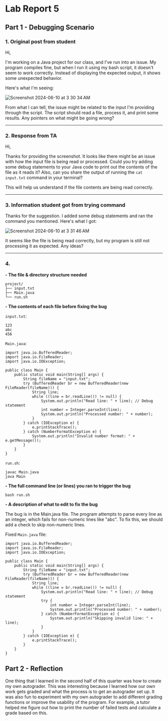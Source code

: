 # Lab Report 5

## Part 1 - Debugging Scenario

### 1. Original post from student

Hi,

I'm working on a Java project for our class, and I've run into an issue. My program compiles fine, but when I run it using my bash script, it doesn't seem to work correctly. Instead of displaying the expected output, it shows some unexpected behavior.

Here's what I'm seeing: 

![Screenshot 2024-06-10 at 3 30 34 AM](https://github.com/kavipj/cse15l-lab-reports/assets/146383794/e5d8a24a-a5d2-4047-92ba-a4eb3d49233e)

From what I can tell, the issue might be related to the input I'm providing through the script. The script should read a file, process it, and print some results. Any pointers on what might be going wrong?

---

### 2. Response from TA

Hi,

Thanks for providing the screenshot. It looks like there might be an issue with how the input file is being read or processed. Could you try adding some debug statements to your Java code to print out the contents of the file as it reads it? Also, can you share the output of running the `cat input.txt` command in your terminal?

This will help us understand if the file contents are being read correctly.

---

### 3. Information student got from trying command

Thanks for the suggestion. I added some debug statements and ran the command you mentioned. Here's what I got: 

![Screenshot 2024-06-10 at 3 31 46 AM](https://github.com/kavipj/cse15l-lab-reports/assets/146383794/94f44101-62e3-43c6-a3cc-bae31e0ce77c)

It seems like the file is being read correctly, but my program is still not processing it as expected. Any ideas?

---

### 4.

**- The file & directory structure needed**

```
project/
├── input.txt
├── Main.java
└── run.sh
```

**- The contents of each file before fixing the bug**

`input.txt`:

```
123
abc
456
```

`Main.java`:

```
import java.io.BufferedReader;
import java.io.FileReader;
import java.io.IOException;

public class Main {
    public static void main(String[] args) {
        String fileName = "input.txt";
        try (BufferedReader br = new BufferedReader(new FileReader(fileName))) {
            String line;
            while ((line = br.readLine()) != null) {
                System.out.println("Read line: " + line); // Debug statement
                int number = Integer.parseInt(line);
                System.out.println("Processed number: " + number);
            }
        } catch (IOException e) {
            e.printStackTrace();
        } catch (NumberFormatException e) {
            System.out.println("Invalid number format: " + e.getMessage());
        }
    }
}
```

`run.sh`:

```
javac Main.java
java Main
```

**- The full command line (or lines) you ran to trigger the bug**

`bash run.sh`

**- A description of what to edit to fix the bug**

The bug is in the Main.java file. The program attempts to parse every line as an integer, which fails for non-numeric lines like "abc". To fix this, we should add a check to skip non-numeric lines.

Fixed  `Main.java` file:

```
import java.io.BufferedReader;
import java.io.FileReader;
import java.io.IOException;

public class Main {
    public static void main(String[] args) {
        String fileName = "input.txt";
        try (BufferedReader br = new BufferedReader(new FileReader(fileName))) {
            String line;
            while ((line = br.readLine()) != null) {
                System.out.println("Read line: " + line); // Debug statement
                try {
                    int number = Integer.parseInt(line);
                    System.out.println("Processed number: " + number);
                } catch (NumberFormatException e) {
                    System.out.println("Skipping invalid line: " + line);
                }
            }
        } catch (IOException e) {
            e.printStackTrace();
        }
    }
}
```

## Part 2 - Reflection

One thing that I learned in the second half of this quarter was how to create my own autograder. This was interesting because I learned how our own work gets graded and what the process is to get an autograder set up. It was also fun to experiment with my own autograder to add different grading functions or improve the usability of the program. For example, a tutor helped me figure out how to print the number of failed tests and calculate a grade based on this.
